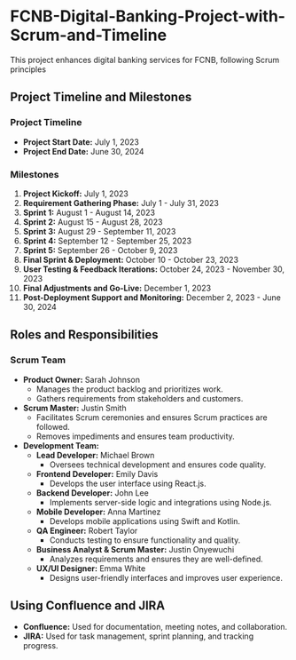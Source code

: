 # FCNB-Digital-Banking-Project-with-Scrum-and-Timeline
This project enhances digital banking services for FCNB, following Scrum principles 

## Project Timeline and Milestones

### Project Timeline
- **Project Start Date:** July 1, 2023
- **Project End Date:** June 30, 2024

### Milestones
1. **Project Kickoff:** July 1, 2023
2. **Requirement Gathering Phase:** July 1 - July 31, 2023
3. **Sprint 1:** August 1 - August 14, 2023
4. **Sprint 2:** August 15 - August 28, 2023
5. **Sprint 3:** August 29 - September 11, 2023
6. **Sprint 4:** September 12 - September 25, 2023
7. **Sprint 5:** September 26 - October 9, 2023
8. **Final Sprint & Deployment:** October 10 - October 23, 2023
9. **User Testing & Feedback Iterations:** October 24, 2023 - November 30, 2023
10. **Final Adjustments and Go-Live:** December 1, 2023
11. **Post-Deployment Support and Monitoring:** December 2, 2023 - June 30, 2024

## Roles and Responsibilities

### Scrum Team
- **Product Owner:** Sarah Johnson
  - Manages the product backlog and prioritizes work.
  - Gathers requirements from stakeholders and customers.
- **Scrum Master:** Justin Smith
  - Facilitates Scrum ceremonies and ensures Scrum practices are followed.
  - Removes impediments and ensures team productivity.
- **Development Team:**
  - **Lead Developer:** Michael Brown
    - Oversees technical development and ensures code quality.
  - **Frontend Developer:** Emily Davis
    - Develops the user interface using React.js.
  - **Backend Developer:** John Lee
    - Implements server-side logic and integrations using Node.js.
  - **Mobile Developer:** Anna Martinez
    - Develops mobile applications using Swift and Kotlin.
  - **QA Engineer:** Robert Taylor
    - Conducts testing to ensure functionality and quality.
  - **Business Analyst & Scrum Master:** Justin Onyewuchi
    - Analyzes requirements and ensures they are well-defined.
  - **UX/UI Designer:** Emma White
    - Designs user-friendly interfaces and improves user experience.

## Using Confluence and JIRA
- **Confluence:** Used for documentation, meeting notes, and collaboration.
- **JIRA:** Used for task management, sprint planning, and tracking progress.
